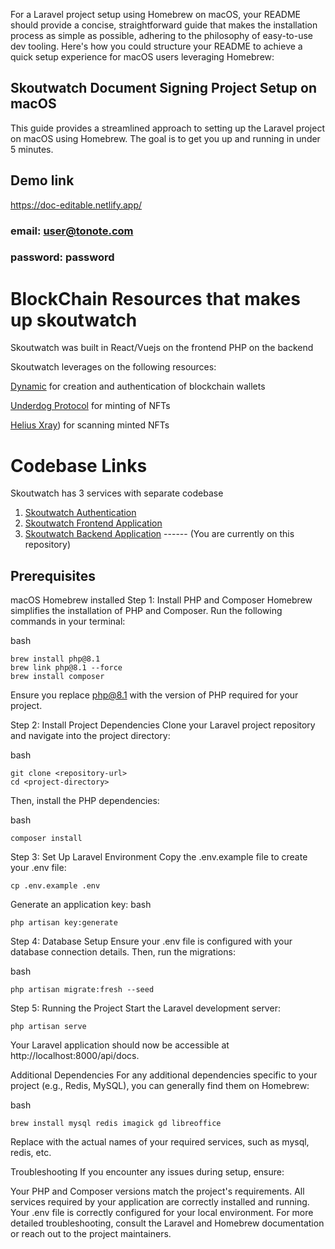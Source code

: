 For a Laravel project setup using Homebrew on macOS, your README should provide a concise, straightforward guide that makes the installation process as simple as possible, adhering to the philosophy of easy-to-use dev tooling. Here's how you could structure your README to achieve a quick setup experience for macOS users leveraging Homebrew:

## Skoutwatch Document Signing Project Setup on macOS
This guide provides a streamlined approach to setting up the Laravel project on macOS using Homebrew. The goal is to get you up and running in under 5 minutes.

## Demo link

https://doc-editable.netlify.app/

### email: user@tonote.com
### password: password


# BlockChain Resources that makes up skoutwatch

Skoutwatch was built in React/Vuejs on the frontend PHP on the backend

Skoutwatch leverages on the following resources:

[Dynamic](https://app.dynamic.xyz/) for creation and authentication of blockchain wallets

[Underdog Protocol](https://app.underdogprotocol.xyz/) for minting of NFTs 

[Helius Xray](https://xray.helius.xyz/)) for scanning minted NFTs


# Codebase Links

Skoutwatch has 3 services with separate codebase
1.  [Skoutwatch Authentication](https://github.com/Skoutwatch/skoutwatch-e-signing-auth) 
2.  [Skoutwatch Frontend Application](https://github.com/Skoutwatch/skoutwatch-e-signing)
3.  [Skoutwatch Backend Application](https://github.com/Skoutwatch/e-signing) ------ (You are currently on this repository)




## Prerequisites
macOS
Homebrew installed
Step 1: Install PHP and Composer
Homebrew simplifies the installation of PHP and Composer. Run the following commands in your terminal:

bash
```
brew install php@8.1
brew link php@8.1 --force
brew install composer
````

Ensure you replace php@8.1 with the version of PHP required for your project.

Step 2: Install Project Dependencies
Clone your Laravel project repository and navigate into the project directory:

bash

```
git clone <repository-url>
cd <project-directory>

```

Then, install the PHP dependencies:

bash
```
composer install
```

Step 3: Set Up Laravel Environment
Copy the .env.example file to create your .env file:
```
cp .env.example .env
```

Generate an application key:
bash
```
php artisan key:generate
```


Step 4: Database Setup
Ensure your .env file is configured with your database connection details. Then, run the migrations:

bash
```
php artisan migrate:fresh --seed
```

Step 5: Running the Project
Start the Laravel development server:

```
php artisan serve
```
Your Laravel application should now be accessible at http://localhost:8000/api/docs.

Additional Dependencies
For any additional dependencies specific to your project (e.g., Redis, MySQL), you can generally find them on Homebrew:

bash

```
brew install mysql redis imagick gd libreoffice
```
Replace <dependency-name> with the actual names of your required services, such as mysql, redis, etc.


Troubleshooting
If you encounter any issues during setup, ensure:

Your PHP and Composer versions match the project's requirements.
All services required by your application are correctly installed and running.
Your .env file is correctly configured for your local environment.
For more detailed troubleshooting, consult the Laravel and Homebrew documentation or reach out to the project maintainers.
